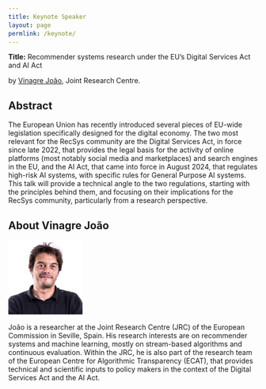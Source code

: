 ```yaml
---
title: Keynote Speaker
layout: page
permlink: /keynote/
---
```


**Title:** Recommender systems research under the EU’s Digital Services Act and AI Act

by [Vinagre João](https://algorithmic-transparency.ec.europa.eu/joao-vinagre_en), Joint Research Centre.

## Abstract

The European Union has recently introduced several pieces of EU-wide legislation specifically designed for the digital economy. The two most relevant for the RecSys community are the Digital Services Act, in force since late 2022, that provides the legal basis for the activity of online platforms (most notably social media and marketplaces) and search engines in the EU, and the AI Act, that came into force in August 2024, that regulates high-risk AI systems, with specific rules for General Purpose AI systems. This talk will provide a technical angle to the two regulations, starting with the principles behind them, and focusing on their implications for the RecSys community, particularly from a research perspective.

## About Vinagre João

<p><img src="Joao.jpg" style="height:150px"></p>

João is a researcher at the Joint Research Centre (JRC) of the European Commission in Seville, Spain. His research interests are on recommender systems and machine learning, mostly on stream-based algorithms and continuous evaluation. Within the JRC, he is also part of the research team of the European Centre for Algorithmic Transparency (ECAT), that provides technical and scientific inputs to policy makers in the context of the Digital Services Act and the AI Act.


